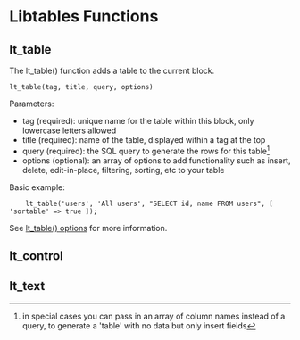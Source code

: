 # Libtables Functions

## lt_table

The lt_table() function adds a table to the current block.

    lt_table(tag, title, query, options)

Parameters:

  * tag (required): unique name for the table within this block, only lowercase letters allowed
  * title (required): name of the table, displayed within a <th> tag at the top
  * query (required): the SQL query to generate the rows for this table[^1]
  * options (optional): an array of options to add functionality such as insert, delete, edit-in-place,
    filtering, sorting, etc to your table

Basic example:
```
    lt_table('users', 'All users', "SELECT id, name FROM users", [ 'sortable' => true ]);
```

See [lt_table() options](table_function/) for more information.

[^1]: in special cases you can pass in an array of column names instead of a query, to generate
a 'table' with no data but only insert fields

## lt_control

## lt_text

